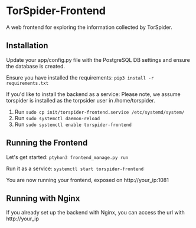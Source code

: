 # TorSpider-Frontend
A web frontend for exploring the information collected by TorSpider.


## Installation
Update your app/config.py file with the PostgreSQL DB settings and ensure the database is created.

Ensure you have installed the requirements:
`pip3 install -r requirements.txt` 

If you'd like to install the backend as a service:
Please note, we assume torspider is installed as the torpsider user in /home/torspider.
1. Run `sudo cp init/torspider-frontend.service /etc/systemd/system/` 
2. Run `sudo systemctl daemon-reload`
3. Run `sudo systemctl enable torspider-frontend`

## Running the Frontend
Let's get started:
`ptyhon3 frontend_manage.py run`

Run it as a service:
`systemctl start torspider-frontend`

You are now running your frontend, exposed on http://your_ip:1081

## Running with Nginx
If you already set up the backend with Nginx, you can access the url with http://your_ip
